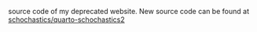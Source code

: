 source code of my deprecated website. New source code can be found at [schochastics/quarto-schochastics2](https://github.com/schochastics/quarto-schochastics2)
